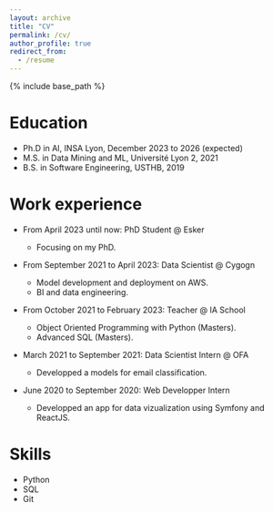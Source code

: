 ```yaml
---
layout: archive
title: "CV"
permalink: /cv/
author_profile: true
redirect_from:
  - /resume
---
```


{% include base_path %}

Education
======
* Ph.D in AI, INSA Lyon, December 2023 to 2026 (expected)
* M.S. in Data Mining and ML, Université Lyon 2, 2021
* B.S. in Software Engineering, USTHB, 2019

Work experience
======
* From April 2023 until now: PhD Student @ Esker
  * Focusing on my PhD.

* From September 2021 to April 2023: Data Scientist @ Cygogn
  * Model development and deployment on AWS.
  * BI and data engineering.

* From October 2021 to February 2023: Teacher @ IA School
  * Object Oriented Programming with Python (Masters).
  * Advanced SQL (Masters).

* March 2021 to September 2021: Data Scientist Intern @ OFA
  * Developped a models for email classification.
  
* June 2020 to September 2020: Web Developper Intern
  * Developped an app for data vizualization using Symfony and ReactJS.
  
Skills
======
* Python
* SQL
* Git

<!-- 
Publications
======
  <ul>{% for post in site.publications reversed %}
    {% include archive-single-cv.html %}
  {% endfor %}</ul>
  
Talks
======
  <ul>{% for post in site.talks reversed %}
    {% include archive-single-talk-cv.html  %}
  {% endfor %}</ul>
  
Teaching
======
  <ul>{% for post in site.teaching reversed %}
    {% include archive-single-cv.html %}
  {% endfor %}</ul>
  
Service and leadership
======
* Currently signed in to 43 different slack teams -->
